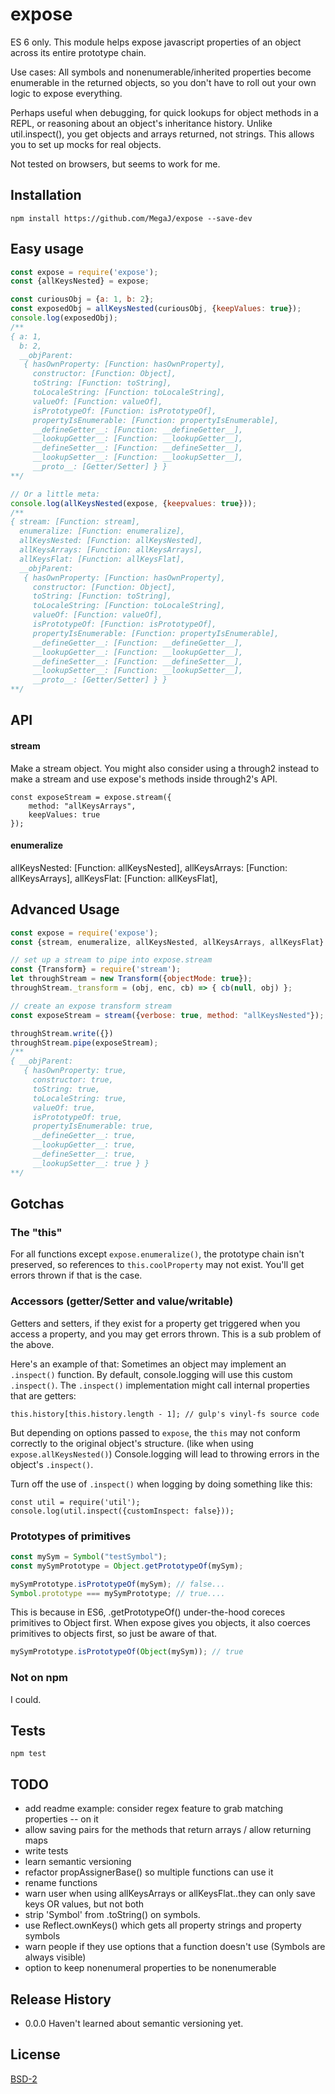 expose
=========

   ES 6 only.
   This module helps expose javascript properties of an object across its entire prototype chain. 

   Use cases:
   All symbols and nonenumerable/inherited properties become enumerable in the returned objects, so you don't have to roll out your own logic
   to expose everything.

   Perhaps useful when debugging, for quick lookups for object methods in a REPL, or reasoning about an object's inheritance history.
   Unlike util.inspect(), you get objects and arrays returned, not strings. This allows you to set up mocks for real objects.

   Not tested on browsers, but seems to work for me.

## Installation

    npm install https://github.com/MegaJ/expose --save-dev
  
## Easy usage

```javascript
const expose = require('expose');
const {allKeysNested} = expose;

const curiousObj = {a: 1, b: 2};
const exposedObj = allKeysNested(curiousObj, {keepValues: true});
console.log(exposedObj);
/**
{ a: 1,
  b: 2,
  __objParent: 
   { hasOwnProperty: [Function: hasOwnProperty],
     constructor: [Function: Object],
     toString: [Function: toString],
     toLocaleString: [Function: toLocaleString],
     valueOf: [Function: valueOf],
     isPrototypeOf: [Function: isPrototypeOf],
     propertyIsEnumerable: [Function: propertyIsEnumerable],
     __defineGetter__: [Function: __defineGetter__],
     __lookupGetter__: [Function: __lookupGetter__],
     __defineSetter__: [Function: __defineSetter__],
     __lookupSetter__: [Function: __lookupSetter__],
     __proto__: [Getter/Setter] } }
**/

// Or a little meta:
console.log(allKeysNested(expose, {keepvalues: true}));
/**
{ stream: [Function: stream],
  enumeralize: [Function: enumeralize],
  allKeysNested: [Function: allKeysNested],
  allKeysArrays: [Function: allKeysArrays],
  allKeysFlat: [Function: allKeysFlat],
  __objParent: 
   { hasOwnProperty: [Function: hasOwnProperty],
     constructor: [Function: Object],
     toString: [Function: toString],
     toLocaleString: [Function: toLocaleString],
     valueOf: [Function: valueOf],
     isPrototypeOf: [Function: isPrototypeOf],
     propertyIsEnumerable: [Function: propertyIsEnumerable],
     __defineGetter__: [Function: __defineGetter__],
     __lookupGetter__: [Function: __lookupGetter__],
     __defineSetter__: [Function: __defineSetter__],
     __lookupSetter__: [Function: __lookupSetter__],
     __proto__: [Getter/Setter] } }
**/


```
## API

#### stream
Make a stream object. You might also consider using a through2 instead to make a stream and use expose's methods inside through2's API.
	 
    const exposeStream = expose.stream({
        method: "allKeysArrays",
        keepValues: true
	});

#### enumeralize

allKeysNested: [Function: allKeysNested],
allKeysArrays: [Function: allKeysArrays],
allKeysFlat: [Function: allKeysFlat],


## Advanced Usage

```javascript
const expose = require('expose');
const {stream, enumeralize, allKeysNested, allKeysArrays, allKeysFlat} = expose;

// set up a stream to pipe into expose.stream
const {Transform} = require('stream');
let throughStream = new Transform({objectMode: true});
throughStream._transform = (obj, enc, cb) => { cb(null, obj) };

// create an expose transform stream
const exposeStream = stream({verbose: true, method: "allKeysNested"});

throughStream.write({})
throughStream.pipe(exposeStream);
/**
{ __objParent: 
   { hasOwnProperty: true,
     constructor: true,
     toString: true,
     toLocaleString: true,
     valueOf: true,
     isPrototypeOf: true,
     propertyIsEnumerable: true,
     __defineGetter__: true,
     __lookupGetter__: true,
     __defineSetter__: true,
     __lookupSetter__: true } }
**/
```

## Gotchas

### The "this"

  For all functions except `expose.enumeralize()`, the prototype chain isn't preserved, so references to `this.coolProperty` may not exist.
  You'll get errors thrown if that is the case.
  
### Accessors (getter/Setter and value/writable)

  Getters and setters, if they exist for a property get triggered when you access a property, and you may get errors thrown.
  This is a sub problem of the above.
  
  Here's an example of that:
  Sometimes an object may implement an `.inspect()` function. By default, console.logging will use this custom `.inspect()`.
  The `.inspect()` implementation might call internal properties that are getters:

    this.history[this.history.length - 1]; // gulp's vinyl-fs source code
  But depending on options passed to `expose`, the `this` may not conform correctly to the original object's structure. (like when using `expose.allKeysNested()`)
  Console.logging will lead to throwing errors in the object's `.inspect()`.
  
  Turn off the use of `.inspect()` when logging by doing something like this:
  
    const util = require('util');
    console.log(util.inspect({customInspect: false}));

### Prototypes of primitives

``` javascript
const mySym = Symbol("testSymbol");
const mySymPrototype = Object.getPrototypeOf(mySym);

mySymPrototype.isPrototypeOf(mySym); // false...
Symbol.prototype === mySymPrototype; // true....
```

This is because in ES6, .getPrototypeOf() under-the-hood coreces primitives to Object first. When expose gives you objects, it also coerces primitives to objects first, so just be aware of that.

``` javascript
mySymPrototype.isPrototypeOf(Object(mySym)); // true
```
### Not on npm

  I could.
  
## Tests

    npm test

## TODO

  * add readme example: consider regex feature to grab matching properties -- on it
  * allow saving pairs for the methods that return arrays / allow returning maps
  * write tests
  * learn semantic versioning
  * refactor propAssignerBase() so multiple functions can use it
  * rename functions
  * warn user when using allKeysArrays or allKeysFlat..they can only save keys OR values, but not both
  * strip 'Symbol' from .toString() on symbols.
  * use Reflect.ownKeys() which gets all property strings and property symbols
  * warn people if they use options that a function doesn't use (Symbols are always visible)
  * option to keep nonenumeral properties to be nonenumerable

## Release History

* 0.0.0 Haven't learned about semantic versioning yet.

## License

[BSD-2](https://opensource.org/licenses/BSD-2-Clause)
